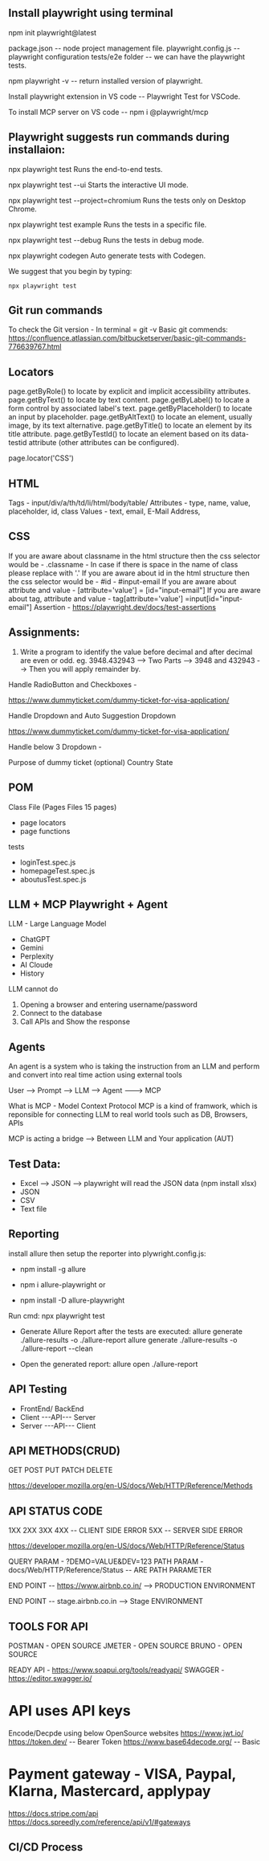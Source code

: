 ## Install playwright using terminal

npm init playwright@latest

package.json -- node project management file.
playwright.config.js -- playwright configuration
tests/e2e folder -- we can have the playwright tests.

npm playwright -v -- return installed version of playwright.

Install playwright extension in VS code -- Playwright Test for VSCode.

To install MCP server on VS code -- npm i @playwright/mcp

## Playwright suggests run commands during installaion:

npx playwright test
Runs the end-to-end tests.

npx playwright test --ui
Starts the interactive UI mode.

npx playwright test --project=chromium
Runs the tests only on Desktop Chrome.

npx playwright test example
Runs the tests in a specific file.

npx playwright test --debug
Runs the tests in debug mode.

npx playwright codegen
Auto generate tests with Codegen.

We suggest that you begin by typing:

    npx playwright test

## Git run commands

To check the Git version - In terminal = git -v
Basic git commends:
https://confluence.atlassian.com/bitbucketserver/basic-git-commands-776639767.html

## Locators

page.getByRole() to locate by explicit and implicit accessibility attributes.
page.getByText() to locate by text content.
page.getByLabel() to locate a form control by associated label's text.
page.getByPlaceholder() to locate an input by placeholder.
page.getByAltText() to locate an element, usually image, by its text alternative.
page.getByTitle() to locate an element by its title attribute.
page.getByTestId() to locate an element based on its data-testid attribute (other attributes can be configured).

page.locator('CSS')

## HTML

Tags - input/div/a/th/td/li/html/body/table/ Attributes - type, name, value, placeholder, id, class Values - text, email, E-Mail Address,

## CSS

If you are aware about classname in the html structure then the css selector would be - .classname - In case if there is space in the name of class please replace with '.'
If you are aware about id in the html structure then the css selector would be - #id - #input-email
If you are aware about attribute and value - [attribute='value'] = [id="input-email"]
If you are aware about tag, attribute and value - tag[attribute='value'] =input[id="input-email"]
Assertion - https://playwright.dev/docs/test-assertions

## Assignments:

1. Write a program to identify the value before decimal and after decimal are even or odd. eg. 3948.432943 --> Two Parts --> 3948 and 432943 --> Then you will apply remainder by.

Handle RadioButton and Checkboxes -

https://www.dummyticket.com/dummy-ticket-for-visa-application/

Handle Dropdown and Auto Suggestion Dropdown

https://www.dummyticket.com/dummy-ticket-for-visa-application/

Handle below 3 Dropdown -

Purpose of dummy ticket (optional) Country State

## POM

Class File (Pages Files 15 pages)

- page locators
- page functions

tests

- loginTest.spec.js
- homepageTest.spec.js
- aboutusTest.spec.js

## LLM + MCP Playwright + Agent

LLM - Large Language Model

- ChatGPT
- Gemini
- Perplexity
- AI Cloude
- History

LLM cannot do

1. Opening a browser and entering username/password
2. Connect to the database
3. Call APIs and Show the response

## Agents

An agent is a system who is taking the instruction from an LLM and perform and convert into real time action using external tools

User --> Prompt --> LLM --> Agent ---> MCP

What is MCP - Model Context Protocol MCP is a kind of framwork, which is reponsible for connecting LLM to real world tools such as DB, Browsers, APIs

MCP is acting a bridge --> Between LLM and Your application (AUT)

## Test Data:

- Excel --> JSON --> playwright will read the JSON data (npm install xlsx)
- JSON
- CSV
- Text file

## Reporting

install allure then setup the reporter into plywright.config.js:

- npm install -g allure

- npm i allure-playwright
  or
- npm install -D allure-playwright

Run cmd: npx playwright test <testcase suite.spec.js>

- Generate Allure Report after the tests are executed:
  allure generate ./allure-results -o ./allure-report
  allure generate ./allure-results -o ./allure-report --clean

- Open the generated report:
  allure open ./allure-report

## API Testing

- FrontEnd/ BackEnd
- Client ---API--- Server
- Server ---API--- Client

## API METHODS(CRUD)

GET POST PUT PATCH DELETE

https://developer.mozilla.org/en-US/docs/Web/HTTP/Reference/Methods

## API STATUS CODE

1XX 2XX 3XX 4XX -- CLIENT SIDE ERROR 5XX -- SERVER SIDE ERROR

https://developer.mozilla.org/en-US/docs/Web/HTTP/Reference/Status

QUERY PARAM - ?DEMO=VALUE&DEV=123
PATH PARAM - docs/Web/HTTP/Reference/Status -- ARE PATH PARAMETER

END POINT -- https://www.airbnb.co.in/ --> PRODUCTION ENVIRONMENT

END POINT -- stage.airbnb.co.in --> Stage ENVIRONMENT

## TOOLS FOR API

POSTMAN - OPEN SOURCE
JMETER - OPEN SOURCE
BRUNO - OPEN SOURCE

READY API - https://www.soapui.org/tools/readyapi/
SWAGGER - https://editor.swagger.io/

# API uses API keys

Encode/Decpde using below OpenSource websites
https://www.jwt.io/
https://token.dev/ -- Bearer Token
https://www.base64decode.org/ -- Basic

# Payment gateway - VISA, Paypal, Klarna, Mastercard, applypay

https://docs.stripe.com/api
https://docs.spreedly.com/reference/api/v1/#gateways

## CI/CD Process
